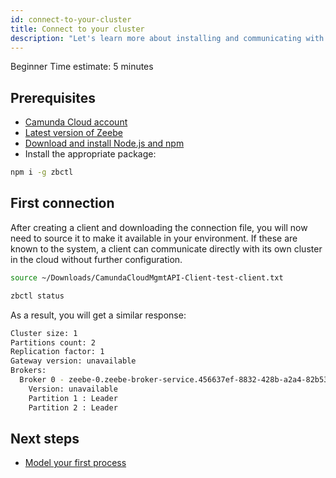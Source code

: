 ```yaml
---
id: connect-to-your-cluster
title: Connect to your cluster
description: "Let's learn more about installing and communicating with clusters."
---
```

<span class="badge badge--warning">Beginner</span>
<span class="badge badge--secondary">Time estimate: 5 minutes</span>

## Prerequisites

- [Camunda Cloud account](create-camunda-cloud-account.md)
- [Latest version of Zeebe](https://github.com/camunda-cloud/zeebe/releases)
- [Download and install Node.js and npm](https://docs.npmjs.com/downloading-and-installing-node-js-and-npm)
- Install the appropriate package:

```bash
npm i -g zbctl
```

## First connection

After creating a client and downloading the connection file, you will now need to source it to make it available in your environment. If these are known to the system, a client can communicate directly with its own cluster in the cloud without further configuration.

```bash
source ~/Downloads/CamundaCloudMgmtAPI-Client-test-client.txt
```

```bash
zbctl status
```

As a result, you will get a similar response:

```bash
Cluster size: 1
Partitions count: 2
Replication factor: 1
Gateway version: unavailable
Brokers:
  Broker 0 - zeebe-0.zeebe-broker-service.456637ef-8832-428b-a2a4-82b531b25635-zeebe.svc.cluster.local:26501
    Version: unavailable
    Partition 1 : Leader
    Partition 2 : Leader
```

## Next steps

- [Model your first process](model-your-first-process.md)
